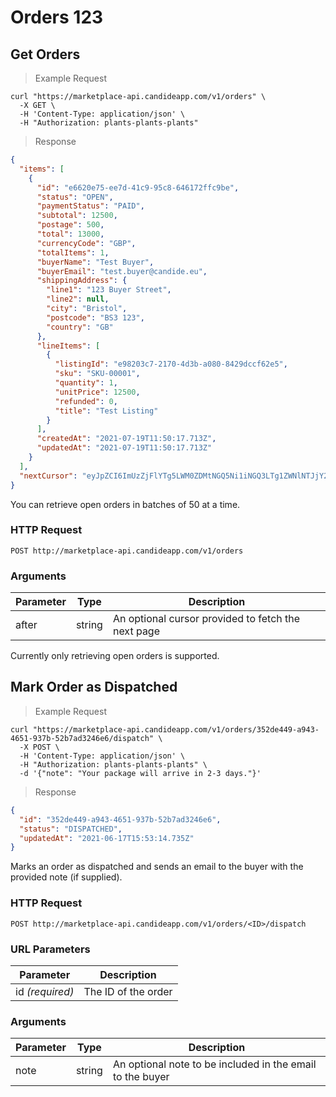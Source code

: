 # Orders 123

## Get Orders

> Example Request

```shell
curl "https://marketplace-api.candideapp.com/v1/orders" \
  -X GET \
  -H 'Content-Type: application/json' \
  -H "Authorization: plants-plants-plants"
```

> Response

```json
{
  "items": [
    {
      "id": "e6620e75-ee7d-41c9-95c8-646172ffc9be",
      "status": "OPEN",
      "paymentStatus": "PAID",
      "subtotal": 12500,
      "postage": 500,
      "total": 13000,
      "currencyCode": "GBP",
      "totalItems": 1,
      "buyerName": "Test Buyer",
      "buyerEmail": "test.buyer@candide.eu",
      "shippingAddress": {
        "line1": "123 Buyer Street",
        "line2": null,
        "city": "Bristol",
        "postcode": "BS3 123",
        "country": "GB"
      },
      "lineItems": [
        {
          "listingId": "e98203c7-2170-4d3b-a080-8429dccf62e5",
          "sku": "SKU-00001",
          "quantity": 1,
          "unitPrice": 12500,
          "refunded": 0,
          "title": "Test Listing"
        }
      ],
      "createdAt": "2021-07-19T11:50:17.713Z",
      "updatedAt": "2021-07-19T11:50:17.713Z"
    }
  ],
  "nextCursor": "eyJpZCI6ImUzZjFlYTg5LWM0ZDMtNGQ5Ni1iNGQ3LTg1ZWNlNTJjY2YxYyIsImNyZWF0ZWRBdCI6IjIwMjAtMTEtMDRUMTM6NTk6MzYuNzM1WiJ9"
}
```

You can retrieve open orders in batches of 50 at a time.

### HTTP Request

`POST http://marketplace-api.candideapp.com/v1/orders`

### Arguments

| Parameter                | Type   | Description                                                                           |
| ------------------------ | ------ | ------------------------------------------------------------------------------------- |
| after                    | string | An optional cursor provided to fetch the next page                                    |

<aside class="notice">
Currently only retrieving open orders is supported.
</aside>

## Mark Order as Dispatched

> Example Request

```shell
curl "https://marketplace-api.candideapp.com/v1/orders/352de449-a943-4651-937b-52b7ad3246e6/dispatch" \
  -X POST \
  -H 'Content-Type: application/json' \
  -H "Authorization: plants-plants-plants" \
  -d '{"note": "Your package will arrive in 2-3 days."}'
```

> Response

```json
{
  "id": "352de449-a943-4651-937b-52b7ad3246e6",
  "status": "DISPATCHED",
  "updatedAt": "2021-06-17T15:53:14.735Z"
}
```

Marks an order as dispatched and sends an email to the buyer with the provided note (if supplied).

### HTTP Request

`POST http://marketplace-api.candideapp.com/v1/orders/<ID>/dispatch`

### URL Parameters

| Parameter        | Description                                 |
| ---------------- | ------------------------------------------- |
| id _(required)_  | The ID of the order |

### Arguments

| Parameter | Type   | Description                                                                           |
| --------- | ------ | ------------------------------------------------------------------------------------- |
| note      | string | An optional note to be included in the email to the buyer                             |
